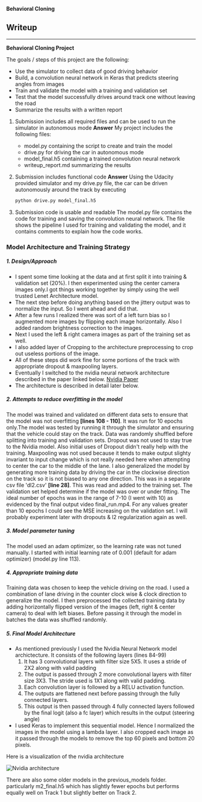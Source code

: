 **Behavioral Cloning** 

## Writeup

---

**Behavioral Cloning Project**

The goals / steps of this project are the following:
* Use the simulator to collect data of good driving behavior
* Build, a convolution neural network in Keras that predicts steering angles from images
* Train and validate the model with a training and validation set
* Test that the model successfully drives around track one without leaving the road
* Summarize the results with a written report

1. Submission includes all required files and can be used to run the simulator in autonomous mode
**Answer** My project includes the following files:
    * model.py containing the script to create and train the model
    * drive.py for driving the car in autonomous mode
    * model_final.h5 containing a trained convolution neural network 
    * writeup_report.md summarizing the results
    
2. Submission includes functional code
**Answer** Using the Udacity provided simulator and my drive.py file, the car can be driven autonomously around the track by executing 
    ```sh
    python drive.py model_final.h5
3. Submission code is usable and readable
The model.py file contains the code for training and saving the convolution neural network. The file shows the pipeline I used for training and validating the model, and it contains comments to explain how the code works.

### Model Architecture and Training Strategy
##### 1. Design/Approach
* I spent some time looking at the data and at first split it into training & validation set (20%). I then experimented using the center camera images only.I got things working together by simply using the well trusted Lenet Architecture model. 
* The next step before doing anything based on the jittery output was to normalize the input. So I went ahead and did that.
* After a few runs I realized there was sort of a left turn bias so I augmented more images by flipping each image horizontally. Also I added random brightness correction to the images.
* Next I used the left & right camera images as part of the training set as well.
* I also added layer of Cropping to the architecture preprocessing to crop out useless portions of the image.
* All of these steps did work fine for some portions of the track with appropriate dropout & maxpooling layers.
* Eventually I switched to the nvidia neural network architecture described in the paper linked below. [Nvidia Paper](http://images.nvidia.com/content/tegra/automotive/images/2016/solutions/pdf/end-to-end-dl-using-px.pdf)
* The architecture is described in detail later below.
##### 2. Attempts to reduce overfitting in the model
The model was trained and validated on different data sets to ensure that the model was not overfitting **[lines 108 - 110]**. It was run for 10 epochs only.The model was tested by running it through the simulator and ensuring that the vehicle could stay on the track. Data was randomly shuffled before splitting into training and validation sets. 
Dropout was not used to stay true to the Nvidia model. Also initial uses of Dropout didn't really help with the training.
Maxpooling was not used because it tends to make output slighty invariant to input change which is not really needed here when attempting to center the car to the middle of the lane.
I also generalized the model by generating more training data by driving the car in the clockwise direction on the track so it is not biased to any one direction.
This was in a separate csv file 'dl2.csv' **[line 28]**. This was read and added to the training set.
The validation set helped determine if the model was over or under fitting. The ideal number of epochs was in the range of 7-10 (I went with 10) as evidenced by the final output video final_run.mp4. For any values greater than 10 epochs I could see the MSE increasing on the validation set.
I will probably experiment later with dropouts & l2 regularization again as well.
##### 3. Model parameter tuning
The model used an adam optimizer, so the learning rate was not tuned manually. I started with initial learning rate of 0.001 (default for adam optimizer) (model.py line 113).
##### 4. Appropriate training data
Training data was chosen to keep the vehicle driving on the road. I used a combination of lane driving in the counter clock wise & clock direction to generalize the model. I then preprocessed the collected training data by adding horizontally flipped version of the images (left, right & center camera) to deal with left biases. Before passing it through the model in batches the data was shuffled randomly.
##### 5. Final Model Architecture
* As mentioned previously I used the Nvidia Neural Network model archictecture. It consists of the following layers (lines 84-99)
    1. It has 3 convolutional layers with filter size 5X5. It uses a stride of 2X2 along with valid padding
    2. The output is passed through 2 more convolutional layers with filter size 3X3. The stride used is 1X1 along with valid padding.
    3. Each convolution layer is followed by a RELU activation function.
    4. The outputs are flattened next before passing through the fully connected layers.
    5. This output is then passed through 4 fully connected layers followed by the final logit (also a fc layer) which results in the output (steering angle)
* I used Keras to implement this sequential model. Hence I normalized the images in the model using a lambda layer. I also cropped each image as it passed through the models to remove the top 60 pixels and bottom 20 pixels.

Here is a visualization of the nvidia architecture

![Nvidia architecture](https://devblogs.nvidia.com/parallelforall/wp-content/uploads/2016/08/cnn-architecture-624x890.png)

There are also some older models in the previous_models folder. particularly m2_final.h5 which has slightly fewer epochs but performs equally well on Track 1 but slightly better on Track 2.
